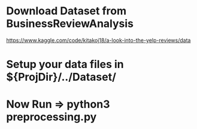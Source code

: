 # Download Dataset from BusinessReviewAnalysis
https://www.kaggle.com/code/kitakoj18/a-look-into-the-yelp-reviews/data
# Setup your data files in ${ProjDir}/../Dataset/

# Now Run => python3 preprocessing.py


